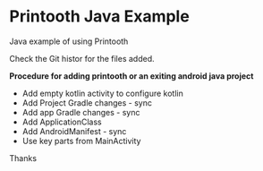 
# Printooth Java Example

Java example of using Printooth

Check the Git histor for the files added.

**Procedure for adding printooth or an exiting android java project**  

* Add empty kotlin activity to configure kotlin  
* Add Project Gradle changes - sync  
* Add app Gradle changes - sync  
* Add ApplicationClass  
* Add AndroidManifest - sync
* Use key parts from MainActivity


Thanks